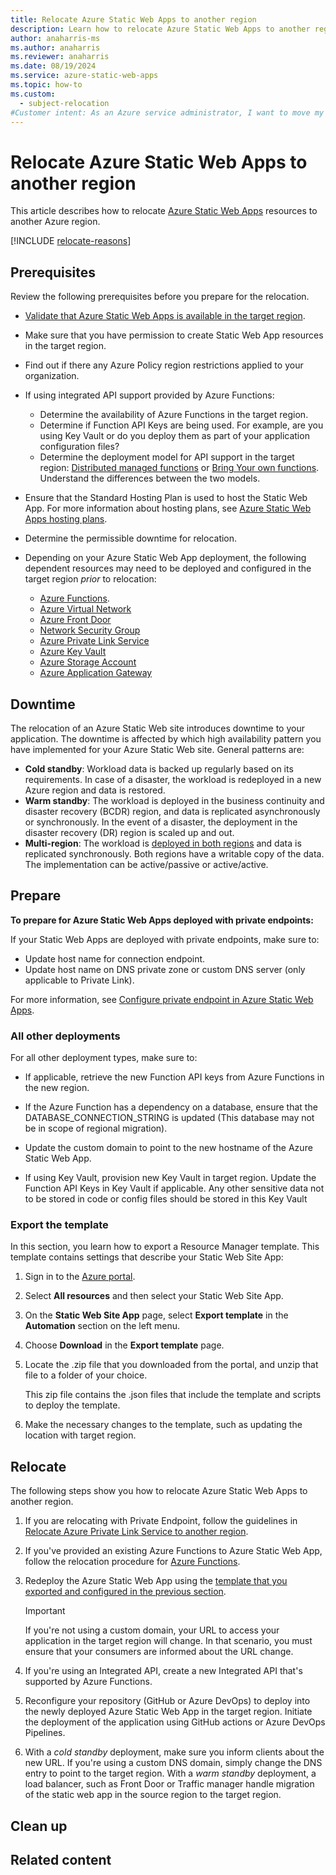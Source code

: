 ```yaml
---
title: Relocate Azure Static Web Apps to another region
description: Learn how to relocate Azure Static Web Apps to another region
author: anaharris-ms
ms.author: anaharris
ms.reviewer: anaharris
ms.date: 08/19/2024
ms.service: azure-static-web-apps
ms.topic: how-to
ms.custom:
  - subject-relocation
#Customer intent: As an Azure service administrator, I want to move my Azure Static Web Apps resources to another Azure region.
---
```


# Relocate Azure Static Web Apps to another region

This article describes how to relocate [Azure Static Web Apps](../static-web-apps/overview.md) resources to another Azure region. 

[!INCLUDE [relocate-reasons](./includes/service-relocation-reason-include.md)]



## Prerequisites

Review the following prerequisites before you prepare for the relocation.

- [Validate that Azure Static Web Apps is available in the target region](https://azure.microsoft.com/explore/global-infrastructure/products-by-region/).

- Make sure that you have permission to create Static Web App resources in the target region. 

- Find out if there any Azure Policy region restrictions applied to your organization.

- If using integrated API support provided by Azure Functions:
    - Determine the availability of Azure Functions in the target region.
    - Determine if Function API Keys are being used. For example, are you using Key Vault or do you deploy them as part of your application configuration files?
    - Determine the deployment model for API support in the target region: [Distributed managed functions](../static-web-apps/distributed-functions.md) or [Bring Your own functions](../static-web-apps/functions-bring-your-own.md). Understand the differences between the two models.

- Ensure that the Standard Hosting Plan is used to host the Static Web App. For more information about hosting plans, see [Azure Static Web Apps hosting plans](../static-web-apps/plans.md).

- Determine the permissible downtime for relocation.

- Depending on your Azure Static Web App deployment, the following dependent resources may need to be deployed and configured in the target region *prior* to relocation:
    
    - [Azure Functions](./relocation-functions.md).
    - [Azure Virtual Network](./relocation-virtual-network.md)
    - [Azure Front Door](//frontdoor/front-door-overview.md)
    - [Network Security Group](./relocation-virtual-network-nsg.md)
    - [Azure Private Link Service](./relocation-private-link.md)
    - [Azure Key Vault](./relocation-key-vault.md)
    - [Azure Storage Account](./relocation-storage-account.md)
    - [Azure Application Gateway](./relocation-app-gateway.md)


## Downtime

The relocation of an Azure Static Web site introduces downtime to your application. The downtime is affected by which high availability pattern you have implemented for your Azure Static Web site. General patterns are:
- **Cold standby**: Workload data is backed up regularly based on its requirements. In case of a disaster, the workload is redeployed in a new Azure region and data is restored.
- **Warm standby**: The workload is deployed in the business continuity and disaster recovery (BCDR) region, and data is replicated asynchronously or synchronously. In the event of a disaster, the deployment in the disaster recovery (DR) region is scaled up and out.
- **Multi-region**: The workload is [deployed in both regions](/azure/architecture/web-apps/app-service/architectures/multi-region) and data is replicated synchronously. Both regions have a writable copy of the data. The implementation can be active/passive or active/active.

## Prepare

**To prepare for Azure Static Web Apps deployed with private endpoints:**

If your Static Web Apps are deployed with private endpoints, make sure to:

- Update host name for connection endpoint.
- Update host name on DNS private zone or custom DNS server (only applicable to Private Link).

For more information, see [Configure private endpoint in Azure Static Web Apps](../static-web-apps/private-endpoint.md).


### All other deployments

For all other deployment types, make sure to:

- If applicable, retrieve the new Function API keys from Azure Functions in the new region.

- If the Azure Function has a dependency on a database, ensure that the DATABASE_CONNECTION_STRING is updated (This database may not be in scope of regional migration).

- Update the custom domain to point to the new hostname of the Azure Static Web App.

- If using Key Vault, provision new Key Vault in target region. Update the Function API Keys in Key Vault if applicable. Any other sensitive data not to be stored in code or config files should be stored in this Key Vault


### Export the template

In this section, you learn how to export a Resource Manager template. This template contains settings that describe your Static Web Site App:
    
1. Sign in to the [Azure portal](https://portal.azure.com).
2. Select **All resources** and then select your Static Web Site App.
3. On the **Static Web Site App** page, select **Export template** in the **Automation** section on the left menu. 
4. Choose **Download** in the **Export template** page.

5. Locate the .zip file that you downloaded from the portal, and unzip that file to a folder of your choice.

    This zip file contains the .json files that include the template and scripts to deploy the template.
6. Make the necessary changes to the template, such as updating the location with target region.


## Relocate

The following steps show you how to relocate Azure Static Web Apps to another region.

1. If you are relocating with Private Endpoint, follow the guidelines in [Relocate Azure Private Link Service to another region](./relocation-private-link.md).

1. If you've provided an existing Azure Functions to Azure Static Web App, follow the relocation procedure for [Azure Functions](./relocation-functions.md).

1. Redeploy the Azure Static Web App using the [template that you exported and configured in the previous section](#export-the-template). 

    >[!IMPORTANT]
    >If you're not using a custom domain, your URL to access your application in the target region will change. In that scenario, you must ensure that your consumers are informed about the URL change.

1. If you're using an Integrated API, create a new Integrated API that's supported by Azure Functions.

1. Reconfigure your repository (GitHub or Azure DevOps) to deploy into the newly deployed Azure Static Web App in the target region. Initiate the deployment of the application using GitHub actions or Azure DevOps Pipelines.

1. With a *cold standby* deployment, make sure you inform clients about the new URL. If you're using a custom DNS domain, simply change the DNS entry to point to the target region. With a *warm standby* deployment, a load balancer, such as Front Door or Traffic manager handle migration of the static web app in the source region to the target region.


## Clean up



## Related content


